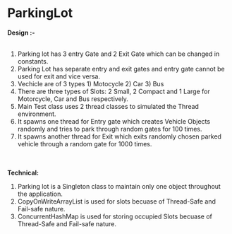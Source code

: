 # ParkingLot

<b>Design :-</b>
<br/><br/>
1) Parking lot has 3 entry Gate and 2 Exit Gate which can be changed in constants.<br/>
2) Parking Lot has separate entry and exit gates and entry gate cannot be used for exit and vice versa.<br/>
3) Vechicle are of 3 types 1) Motocycle 2) Car 3) Bus<br/>
4) There are three types of Slots: 2 Small, 2 Compact and 1 Large for Motorcycle, Car and Bus respectively.<br/>
5)  Main Test class uses 2 thread classes to simulated the Thread environment. <br/>
6) It spawns one thread for Entry gate which creates Vehicle Objects randomly and tries to park through random gates for 100 times.<br/>
7) It spawns another thread for Exit which exits randomly chosen parked vehicle through a random gate for 1000 times.
<br/><br/><br/>

<b>Technical:</b><br/>
1) Parking lot is a Singleton class to maintain only one object throughout the application.<br/>
2) CopyOnWriteArrayList is used for slots becuase of Thread-Safe and Fail-safe nature.<br/>
3) ConcurrentHashMap is used for storing occupied Slots becuase of Thread-Safe and Fail-safe nature.



